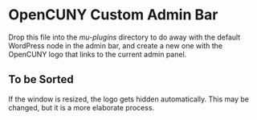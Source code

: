 # OpenCUNY Custom Admin Bar 
Drop this file into the *mu-plugins* directory to do away with the default WordPress node in the admin bar, and create a new one with the OpenCUNY logo that links to the current admin panel. 

## To be Sorted
If the window is resized, the logo gets hidden automatically. This may be changed, but it is a more elaborate process. 
